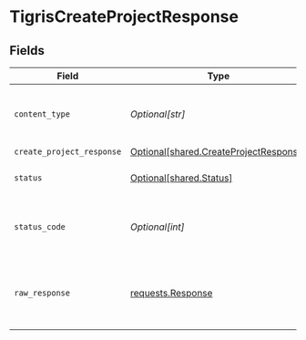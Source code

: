 # TigrisCreateProjectResponse


## Fields

| Field                                                                                      | Type                                                                                       | Required                                                                                   | Description                                                                                |
| ------------------------------------------------------------------------------------------ | ------------------------------------------------------------------------------------------ | ------------------------------------------------------------------------------------------ | ------------------------------------------------------------------------------------------ |
| `content_type`                                                                             | *Optional[str]*                                                                            | :heavy_check_mark:                                                                         | HTTP response content type for this operation                                              |
| `create_project_response`                                                                  | [Optional[shared.CreateProjectResponse]](undefined/models/shared/createprojectresponse.md) | :heavy_minus_sign:                                                                         | OK                                                                                         |
| `status`                                                                                   | [Optional[shared.Status]](undefined/models/shared/status.md)                               | :heavy_minus_sign:                                                                         | Default error response                                                                     |
| `status_code`                                                                              | *Optional[int]*                                                                            | :heavy_check_mark:                                                                         | HTTP response status code for this operation                                               |
| `raw_response`                                                                             | [requests.Response](https://requests.readthedocs.io/en/latest/api/#requests.Response)      | :heavy_minus_sign:                                                                         | Raw HTTP response; suitable for custom response parsing                                    |